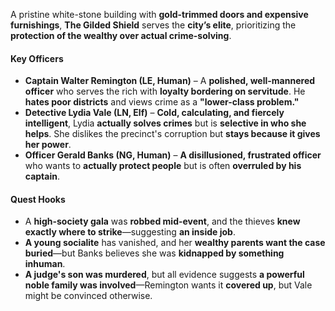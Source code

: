 A pristine white-stone building with **gold-trimmed doors and expensive furnishings**, **The Gilded Shield** serves the **city’s elite**, prioritizing the **protection of the wealthy over actual crime-solving**.

#### **Key Officers**
- **Captain Walter Remington (LE, Human)** – A **polished, well-mannered officer** who serves the rich with **loyalty bordering on servitude**. He **hates poor districts** and views crime as a **"lower-class problem."**
- **Detective Lydia Vale (LN, Elf)** – **Cold, calculating, and fiercely intelligent**, Lydia **actually solves crimes** but is **selective in who she helps**. She dislikes the precinct's corruption but **stays because it gives her power**.
- **Officer Gerald Banks (NG, Human)** – **A disillusioned, frustrated officer** who wants to **actually protect people** but is often **overruled by his captain**.

#### **Quest Hooks**
- A **high-society gala** was **robbed mid-event**, and the thieves **knew exactly where to strike**—suggesting **an inside job**.
- **A young socialite** has vanished, and her **wealthy parents want the case buried**—but Banks believes she was **kidnapped by something inhuman**.
- **A judge's son was murdered**, but all evidence suggests **a powerful noble family was involved**—Remington wants it **covered up**, but Vale might be convinced otherwise.